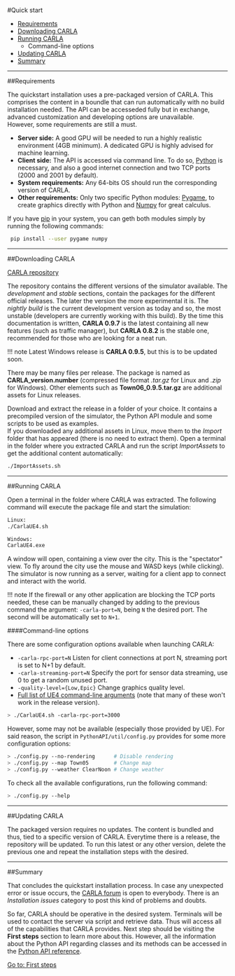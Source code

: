 #Quick start

  * [Requirements](#requirements)
  * [Downloading CARLA](#downloading-carla)
  * [Running CARLA](#running-carla)
	* Command-line options  
  * [Updating CARLA](#updating-carla)
  * [Summary](#summary)

---------------
##Requirements

The quickstart installation uses a pre-packaged version of CARLA. This comprises the content in a boundle that can run automatically with no build installation needed. The API can be accesseded fully but in exchange, advanced customization and developing options are unavailable.  
However, some requirements are still a must.  

  * __Server side:__ A good GPU will be needed to run a highly realistic environment (4GB minimum). A dedicated GPU is highly advised for machine learning. 
  * __Client side:__ The API is accessed via command line. To do so, [Python](https://www.python.org/downloads/) is necessary, and also a good internet connection and two TCP ports (2000 and 2001 by default). 
  * __System requirements:__ Any 64-bits OS should run the corresponding version of CARLA.
  * __Other requirements:__  Only two specific Python modules: [Pygame](https://www.pygame.org/download.shtml), to create graphics directly with Python and [Numpy](https://pypi.org/project/numpy/) for great calculus.  

If you have [pip](https://pip.pypa.io/en/stable/installing/) in your system, you can geth both modules simply by running the following commands: 
```sh
 pip install --user pygame numpy
```    
---------------
##Downloading CARLA

<div class="build-buttons">
<p>
<a href="https://github.com/carla-simulator/carla/blob/master/Docs/download.md" target="_blank" class="btn btn-neutral" title="Go to the latest CARLA release">
<span class="icon icon-github"></span> CARLA repository</a>
</p>
</div>

The repository contains the different versions of the simulator available. The _development_ and _stable_ sections, contain the packages for the different official releases. The later the version the more experimental it is. The _nightly build_ is the current development version as today and so, the most unstable (developers are currently working with this build). By the time this documentation is written, __CARLA 0.9.7__ is the latest containing all new features (such as traffic manager), but __CARLA 0.8.2__ is the stable one, recommended for those who are looking for a neat run.  

!!! note
    Latest Windows release is __CARLA 0.9.5__, but this is to be updated soon. 

There may be many files per release. The package is named as __CARLA_version.number__ (compressed file format _.tar.gz_ for Linux and _.zip_ for Windows). Other elements such as __Town06_0.9.5.tar.gz__ are additional assets for Linux releases.

Download and extract the release in a folder of your choice. It contains a precompiled version of the simulator, the Python API module and some scripts to be used as examples.  
If you downloaded any additional assets in Linux, move them to the _Import_ folder that has appeared (there is no need to extract them). Open a terminal in the folder where you extracted CARLA and run the script _ImportAssets_ to get the additional content automatically: 

```sh
./ImportAssets.sh
```

---------------
##Running CARLA

Open a terminal in the folder where CARLA was extracted. The following command will execute the package file and start the simulation:

```sh
Linux:
./CarlaUE4.sh

Windows:
CarlaUE4.exe
```

A window will open, containing a view over the city. This is the "spectator" view. To fly around the city use the mouse and WASD keys (while clicking). The simulator is now running as a server, waiting for a client app to connect and interact with the world.

!!! note
    If the firewall or any other application are blocking the TCP ports needed, these can be manually changed by adding to the previous command the argument: `-carla-port=N`, being `N` the desired port. The second will be automatically set to `N+1`.

####Command-line options

There are some configuration options available when launching CARLA:  

  * `-carla-rpc-port=N` Listen for client connections at port N, streaming port is set to N+1 by default.
  * `-carla-streaming-port=N` Specify the port for sensor data streaming, use 0 to get a random unused port.
  * `-quality-level={Low,Epic}` Change graphics quality level.
  * [Full list of UE4 command-line arguments][ue4clilink] (note that many of these won't work in the release version).

[ue4clilink]: https://docs.unrealengine.com/en-US/Programming/Basics/CommandLineArguments
```sh
> ./CarlaUE4.sh -carla-rpc-port=3000
```
However, some may not be available (especially those provided by UE). For said reason, the script in `PythonAPI/util/config.py` provides for some more configuration options: 
```sh
> ./config.py --no-rendering      # Disable rendering
> ./config.py --map Town05        # Change map
> ./config.py --weather ClearNoon # Change weather
```

To check all the available configurations, run the following command:

```sh
> ./config.py --help
```

---------------
##Updating CARLA

The packaged version requires no updates. The content is bundled and thus, tied to a specific version of CARLA. Everytime there is a release, the repository will be updated. To run this latest or any other version, delete the previous one and repeat the installation steps with the desired. 

---------------
##Summary

That concludes the quickstart installation process. In case any unexpected error or issue occurs, the [CARLA forum](https://forum.carla.org/) is open to everybody. There is an _Installation issues_ category to post this kind of problems and doubts. 

So far, CARLA should be operative in the desired system. Terminals will be used to contact the server via script and retrieve data. Thus will access all of the capabilities that CARLA provides. Next step should be  visiting the __First steps__ section to learn more about this. However, all the information about the Python API regarding classes and its methods can be accessed in the [Python API reference](../python_api.md).

<div class="build-buttons">
<p>
<a href="../../core_concepts" target="_blank" class="btn btn-neutral" title="Go to first steps">
Go to: First steps</a>
</p>
</div>
